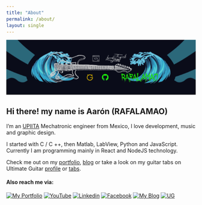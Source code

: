 ```yaml
---
title: "About"
permalink: /about/
layout: single
---
```


<img src="https://raw.githubusercontent.com/RAFALAMAO/RAFALAMAO/main/portada2.gif" width="3000">

## Hi there! my name is Aarón (RAFALAMAO)

I’m an [UPIITA](https://www.upiita.ipn.mx/) Mechatronic engineer from Mexico, I love development, music and graphic design.

I started with C / C ++, then Matlab, LabView, Python and JavaScript. Currently I am programming mainly in React and NodeJS technology.

Check me out on my [portfolio](https://my-portfolio-rafalamao.vercel.app), [blog](https://rafalamao.github.io/) or take a look on my guitar tabs on Ultimate Guitar [profile](https://www.ultimate-guitar.com/u/RAFALAMAO) or [tabs](https://www.ultimate-guitar.com/contribution/72518755-RAFALAMAO/tabs).

#### Also reach me via:

[![My Portfolio](https://img.shields.io/badge/My_Portfolio-black?style=for-the-badge&logo=Next.js)](https://my-portfolio-rafalamao.vercel.app/)
[![YouTube](https://img.shields.io/badge/YouTube-D14836?style=for-the-badge&logo=youtube&logoColor=white)](https://www.youtube.com/channel/UCURD3N9TC9OJn0BWRf2J8oA)
[![Linkedin](https://img.shields.io/badge/LinkedIn-0077B5?style=for-the-badge&logo=linkedin&logoColor=white)](https://www.linkedin.com/in/aar%C3%B3n-ju%C3%A1rez-aa42361ab/)
[![Facebook](https://img.shields.io/badge/Facebook-1877F2?style=for-the-badge&logo=facebook&logoColor=white)](https://www.facebook.com/rafalamao96/)
[![My Blog](https://img.shields.io/badge/My_Blog-63697d?style=for-the-badge&logo=Blogger)](https://rafalamao.github.io/)
[![UG](https://img.shields.io/badge/My_Guitar_Tabs-030430?style=for-the-badge&logo=CodeIgniter)](https://www.ultimate-guitar.com/contribution/72518755-RAFALAMAO/tabs)

